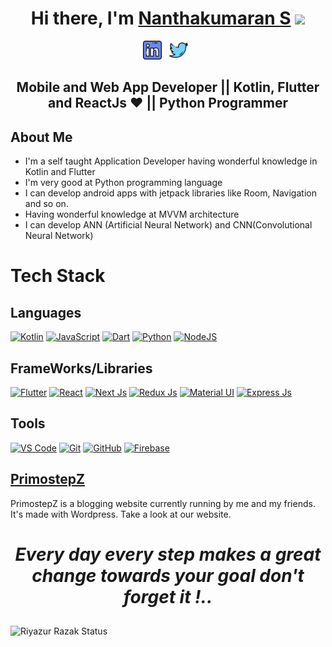 <div align="center">
   <h1>Hi there, I'm <a href="https://nanthakumaran.now.sh/">Nanthakumaran S</a> <img src="https://media.giphy.com/media/hvRJCLFzcasrR4ia7z/giphy.gif" width="25px"> </h1>
</div>

<p align='center'>
   <a href="https://www.linkedin.com/in/nanthakumaran-senthil-nathan-6aa65b191/"><img height="30" src="https://raw.githubusercontent.com/8bithemant/8bithemant/master/linkedin.png?raw=true"></a>&nbsp;&nbsp;
<a href="https://twitter.com/nanthakumaran_/"><img height="30" src="https://raw.githubusercontent.com/8bithemant/8bithemant/master/twitter.png?raw=true"></a>&nbsp;&nbsp;
 </p>

## <p align='center'>Mobile and Web App Developer || Kotlin, Flutter and ReactJs ❤ || Python Programmer </p>

## About Me
- I'm a self taught Application Developer having wonderful knowledge in Kotlin and Flutter
- I'm very good at Python programming language
- I can develop android apps with jetpack libraries like Room, Navigation and so on.
- Having wonderful knowledge at MVVM architecture
- I can develop ANN (Artificial Neural Network) and CNN(Convolutional Neural Network)

## <h1> Tech Stack </h1>

## Languages
 [<img alt="Kotlin" src="https://img.shields.io/badge/kotlin%20-%2343853D.svg?&style=for-the-badge&logo=kotlin&logoColor=white"/>]()
 [<img alt="JavaScript" src="https://img.shields.io/badge/javascript%20-%23323330.svg?&style=for-the-badge&logo=javascript&logoColor=%23F7DF1E"/>]()
 [<img alt="Dart" src="https://img.shields.io/badge/dart-%230175C2.svg?&style=for-the-badge&logo=dart&logoColor=white"/>]()
 [<img alt="Python" src="https://img.shields.io/badge/python%20-%2314354C.svg?&style=for-the-badge&logo=python&logoColor=white"/>]()
 [<img alt="NodeJS" src="https://img.shields.io/badge/node.js%20-%2343853D.svg?&style=for-the-badge&logo=node.js&logoColor=white"/>]()

## FrameWorks/Libraries
[<img alt="Flutter" src="https://img.shields.io/badge/Flutter%20-%2302569B.svg?&style=for-the-badge&logo=Flutter&logoColor=white" />]()
[<img alt="React" src="https://img.shields.io/badge/react%20-%2320232a.svg?&style=for-the-badge&logo=react&logoColor=%2361DAFB"/>]()
[<img alt="Next Js" src="https://img.shields.io/badge/next%20js%20-%23000000.svg?&style=for-the-badge&logo=next.js&logoColor=white"/>]()
[<img alt="Redux Js" src="https://img.shields.io/badge/redux%20-%23593d88.svg?&style=for-the-badge&logo=redux&logoColor=white"/>]()
[<img alt="Material UI" src="https://img.shields.io/badge/material%20ui%20-%230081CB.svg?&style=for-the-badge&logo=material-ui&logoColor=white"/>]()
[<img alt="Express Js" src="https://img.shields.io/badge/express.js%20-%23404d59.svg?&style=for-the-badge"/>]()


## Tools
[<img alt="VS Code" src="https://img.shields.io/badge/vscode%20-%23007ACC.svg?&style=for-the-badge&logo=visual-studio-code&logoColor=white"/>]()
[<img alt="Git" src="https://img.shields.io/badge/git%20-%23F05033.svg?&style=for-the-badge&logo=git&logoColor=white"/>]()
[<img alt="GitHub" src="https://img.shields.io/badge/github%20-%23121011.svg?&style=for-the-badge&logo=github&logoColor=white"/>]()
[<img alt="Firebase" src="https://img.shields.io/badge/firebase%20-%23039BE5.svg?&style=for-the-badge&logo=firebase"/>]()

## [PrimostepZ](https://primostepz.com)
<p>  PrimostepZ is a blogging website currently running by me and my friends. It's made with Wordpress. Take a look at our website. </p>

<h1 align='center'><i>Every day every step makes a great change towards your goal don't forget it !..</i></h1>

##

<img align="left" alt="Riyazur Razak Status" src="https://github-readme-stats.codestackr.vercel.app/api?username=nanthakumaran_S&show_icons=true&hide_border=false" />
